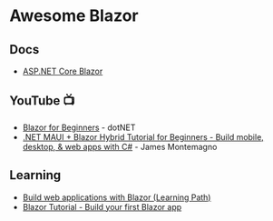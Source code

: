 # Awesome Blazor

## Docs
* [ASP.NET Core Blazor](https://learn.microsoft.com/en-us/aspnet/core/blazor/)

## YouTube 📺
* [Blazor for Beginners](https://www.youtube.com/playlist?list=PLdo4fOcmZ0oUJCA3DCzKT79Oe3kdKEceX) - dotNET
* [.NET MAUI + Blazor Hybrid Tutorial for Beginners - Build mobile, desktop, & web apps with C#](https://www.youtube.com/watch?v=lqLfY9zNKNY) - James Montemagno

## Learning
* [Build web applications with Blazor (Learning Path)](https://learn.microsoft.com/en-us/training/paths/build-web-apps-with-blazor/?WT.mc_id=dotnet-35129-website)
* [Blazor Tutorial - Build your first Blazor app](https://dotnet.microsoft.com/en-us/learn/aspnet/blazor-tutorial/intro)
